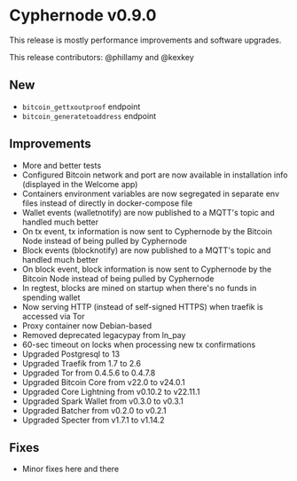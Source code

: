 # Cyphernode v0.9.0

This release is mostly performance improvements and software upgrades.

This release contributors: @phillamy and @kexkey


## New

- `bitcoin_gettxoutproof` endpoint
- `bitcoin_generatetoaddress` endpoint


## Improvements

- More and better tests
- Configured Bitcoin network and port are now available in installation info (displayed in the Welcome app)
- Containers environment variables are now segregated in separate env files instead of directly in docker-compose file
- Wallet events (walletnotify) are now published to a MQTT's topic and handled much better
- On tx event, tx information is now sent to Cyphernode by the Bitcoin Node instead of being pulled by Cyphernode
- Block events (blocknotify) are now published to a MQTT's topic and handled much better
- On block event, block information is now sent to Cyphernode by the Bitcoin Node instead of being pulled by Cyphernode
- In regtest, blocks are mined on startup when there's no funds in spending wallet
- Now serving HTTP (instead of self-signed HTTPS) when traefik is accessed via Tor
- Proxy container now Debian-based
- Removed deprecated legacypay from ln_pay
- 60-sec timeout on locks when processing new tx confirmations
- Upgraded Postgresql to 13
- Upgraded Traefik from 1.7 to 2.6
- Upgraded Tor from 0.4.5.6 to 0.4.7.8
- Upgraded Bitcoin Core from v22.0 to v24.0.1
- Upgraded Core Lightning from v0.10.2 to v22.11.1
- Upgraded Spark Wallet from v0.3.0 to v0.3.1
- Upgraded Batcher from v0.2.0 to v0.2.1
- Upgraded Specter from v1.7.1 to v1.14.2


## Fixes

- Minor fixes here and there

